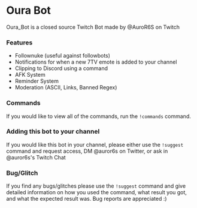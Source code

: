# Oura Bot

Oura_Bot is a closed source Twitch Bot made by @AuroR6S on Twitch

### Features

-   Follownuke (useful against followbots)
-   Notifications for when a new 7TV emote is added to your channel
-   Clipping to Discord using a command
-   AFK System
-   Reminder System
-   Moderation (ASCII, Links, Banned Regex)

### Commands

If you would like to view all of the commands, run the `!commands` command.

### Adding this bot to your channel

If you would like this bot in your channel, please either use the `!suggest` command and request access, DM @auror6s on Twitter, or ask in @auror6s's Twitch Chat

### Bug/Glitch

If you find any bugs/glitches please use the `!suggest` command and give detailed information on how you used the command, what result you got, and what the expected result was. Bug reports are appreciated :)
